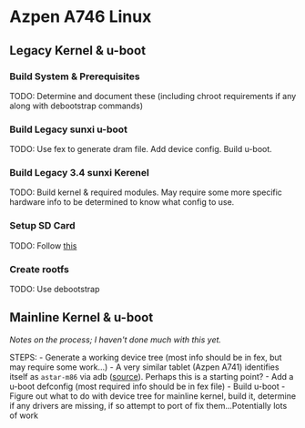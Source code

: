 # Azpen A746 Linux


## Legacy Kernel & u-boot

### Build System & Prerequisites

TODO: Determine and document these (including chroot requirements if any along with debootstrap commands)

### Build Legacy sunxi u-boot

TODO: Use fex to generate dram file. Add device config. Build u-boot.


### Build Legacy 3.4 sunxi Kerenel

TODO: Build kernel & required modules. May require some more specific hardware info to be determined to know what config to use.


### Setup SD Card

TODO: Follow [this](https://linux-sunxi.org/Bootable_SD_card)


### Create rootfs

TODO: Use debootstrap



## Mainline Kernel & u-boot

*Notes on the process; I haven't done much with this yet.*

STEPS:
    - Generate a working device tree (most info should be in fex, but may require some work...)
        - A very similar tablet (Azpen A741) identifies itself as `astar-m86` via adb ([source](https://linux-sunxi.org/Azpen_A741)). Perhaps this is a starting point?
    - Add a u-boot defconfig (most required info should be in fex file)
    - Build u-boot
    - Figure out what to do with device tree for mainline kernel, build it, determine if any drivers are missing, if so attempt to port of fix them...Potentially lots of work
